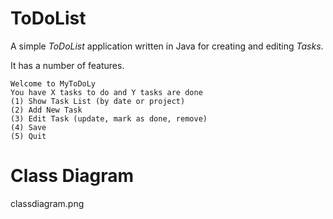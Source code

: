 # ToDoList

A simple *ToDoList* application written in Java for creating and editing *Tasks*.

It has a number of features. 
```
Welcome to MyToDoLy
You have X tasks to do and Y tasks are done
(1) Show Task List (by date or project)
(2) Add New Task  
(3) Edit Task (update, mark as done, remove)
(4) Save
(5) Quit
```
# Class Diagram
classdiagram.png

